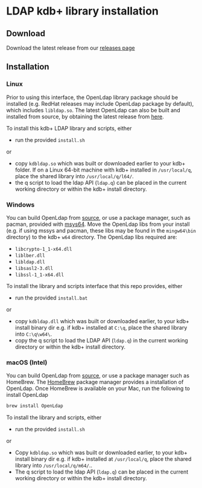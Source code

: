 # LDAP kdb+ library installation

## Download

Download the latest release from our [releases page](https://github.com/KxSystems/ldap/releases)

## Installation

### Linux

Prior to using this interface, the OpenLdap library package should be installed (e.g. RedHat releases may include OpenLdap package by default), which includes `libldap.so`. The latest OpenLdap can also be built and installed from source, by obtaining the latest release from [here](https://openldap.org/).

To install this kdb+ LDAP library and scripts, either

- run the provided `install.sh`

or

- copy `kdbldap.so` which was built or downloaded earlier to your kdb+ folder. If on a Linux 64-bit machine with kdb+ installed in `/usr/local/q`, place the shared library into `/usr/local/q/l64/`.
- the q script to load the ldap API (`ldap.q`) can be placed in the current working directory or within the kdb+ install directory.

### Windows

You can build OpenLdap from [source](https://openldap.org/software/download/), or use a package manager, such as pacman, provided with [msys64](https://www.msys2.org/). Move the OpenLdap libs from your install  (e.g. if using mssys and pacman, these libs may be found in the `mingw64\bin` directory) to the kdb+ `w64` directory. The OpenLdap libs required are:

- `libcrypto-1_1-x64.dll`
- `liblber.dll`
- `libldap.dll`
- `libsasl2-3.dll`
- `libssl-1_1-x64.dll`

To install the library and scripts interface that this repo provides, either

- run the provided `install.bat`

or

- copy `kdbldap.dll` which was built or downloaded earlier, to your kdb+ install binary dir e.g. if kdb+ installed at `C:\q`, place the shared library into `C:\q\w64\`.
- copy the q script to load the LDAP API (`ldap.q`) in the current working directory or within the kdb+ install directory.

### macOS (Intel)

You can build OpenLdap from [source](https://openldap.org/software/download/), or use a package manager such as HomeBrew. The [HomeBrew](https://brew.sh/) package manager provides a installation of OpenLdap. Once HomeBrew is available on your Mac, run the following to install OpenLdap

```bash
brew install OpenLdap
```

To install the library and scripts, either

- run the provided `install.sh`

or

- Copy `kdbldap.so` which was built or downloaded earlier, to your kdb+ install binary dir e.g. if kdb+ installed at `/usr/local/q`, place the shared library into `/usr/local/q/m64/`..
- The q script to load the ldap API (`ldap.q`) can be placed in the current working directory or within the kdb+ install directory.

